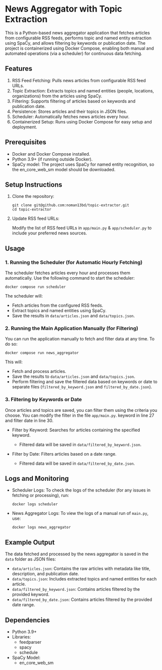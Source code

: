 # News Aggregator with Topic Extraction

This is a Python-based news aggregator application that fetches articles from configurable RSS feeds, performs topic and named entity extraction using SpaCy, and allows filtering by keywords or publication date. The project is containerized using Docker Compose, enabling both manual and automated operations (via a scheduler) for continuous data fetching.

## Features

1. RSS Feed Fetching: Pulls news articles from configurable RSS feed URLs.
2. Topic Extraction: Extracts topics and named entities (people, locations, organizations) from the articles using SpaCy.
3. Filtering: Supports filtering of articles based on keywords and publication date.
4. Persistence: Stores articles and their topics in JSON files.
5. Scheduler: Automatically fetches news articles every hour.
6. Containerized Setup: Runs using Docker Compose for easy setup and deployment.

## Prerequisites

- Docker and Docker Compose installed.
- Python 3.9+ (if running outside Docker).
- SpaCy model: The project uses SpaCy for named entity recognition, so the en_core_web_sm model should be downloaded.

## Setup Instructions

1. Clone the repository:
     ```
     git clone git@github.com:noman13bd/topic-extractor.git
     cd topic-extractor
    ```

2. Update RSS feed URLs:

     Modify the list of RSS feed URLs in `app/main.py` & `app/scheduler.py` to include your preferred news sources.
   

## Usage

### 1. Running the Scheduler (for Automatic Hourly Fetching)

The scheduler fetches articles every hour and processes them automatically. Use the following command to start the scheduler:

`docker compose run scheduler`

The scheduler will:
- Fetch articles from the configured RSS feeds.
- Extract topics and named entities using SpaCy.
- Save the results in `data/articles.json` and `data/topics.json`.

### 2. Running the Main Application Manually (for Filtering)

You can run the application manually to fetch and filter data at any time. To do so:

`docker compose run news_aggregator`

This will:

- Fetch and process articles.
- Save the results to `data/articles.json` and `data/topics.json`.
- Perform filtering and save the filtered data based on keywords or date to separate files (`filtered_by_keyword.json` and `filtered_by_date.json`).

### 3. Filtering by Keywords or Date

Once articles and topics are saved, you can filter them using the criteria you choose. You can modify the filter in the file `app/main.py`. keyword in line 27 and filter date in line 30.

- Filter by Keyword: Searches for articles containing the specified keyword.
    - Filtered data will be saved in `data/filtered_by_keyword.json`.

- Filter by Date: Filters articles based on a date range.
    - Filtered data will be saved in `data/filtered_by_date.json`.

## Logs and Monitoring

- Scheduler Logs: To check the logs of the scheduler (for any issues in fetching or processing), run:
  
    `docker logs scheduler`
  
- News Aggregator Logs: To view the logs of a manual run of `main.py`, use:
  
    `docker logs news_aggregator`
  
## Example Output

The data fetched and processed by the news aggregator is saved in the `data` folder as JSON files:

- `data/articles.json`: Contains the raw articles with metadata like title, description, and publication date.
- `data/topics.json`: Includes extracted topics and named entities for each article.
- `data/filtered_by_keyword.json`: Contains articles filtered by the provided keyword.
- `data/filtered_by_date.json`: Contains articles filtered by the provided date range.

## Dependencies

- Python 3.9+
- Libraries:
    - feedparser
    - spacy
    - schedule
- SpaCy Model:
    - en_core_web_sm
